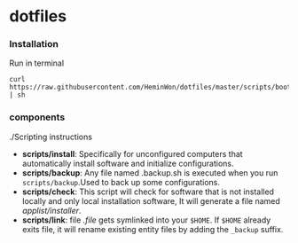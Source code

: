 # dotfiles



### Installation

Run in terminal

```
curl https://raw.githubusercontent.com/HeminWon/dotfiles/master/scripts/bootstrap | sh
```



### components

./Scripting instructions

- **scripts/install**: Specifically for unconfigured computers that automatically install software and initialize configurations.
- **scripts/backup**: Any file named .backup.sh is executed when you run `scripts/backup`.Used to back up some configurations.
- **scripts/check**: This script will check for software that is not installed locally and only local installation software, It will generate a file named *applist/installer*.
- **scripts/link**: file *.file* gets symlinked into your `$HOME`. If `$HOME` already exits file,  it will rename existing entity files by adding the `_backup` suffix.
